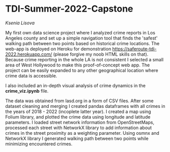 # TDI-Summer-2022-Capstone
*Ksenia Lisova*

My first own data science project where I analyzed crime reports in Los Angeles county and set up a simple navigation tool that finds the 'safest' walking path between two points based on historical crime locations. The web-app is deployed on Heroku for demonstration https://saferoute-tdi-2022.herokuapp.com/
(please forgive my noob HTML skills on that). Because crime reporting in the whole LA is not consistent I selected a small area of West Hollywood to make this proof-of-concept web app. The project can be easily expanded to any other geographical location where crime data is accessible.

I also included an in-depth visual analysis of crime dynamics in the **crime_viz.ipynb** file.


The data was obtained from lasd.org in a form of CSV files. After some dataset cleaning and merging I created pandas dataframes with all crimes in the years of 2018 - 2022 (incoplete latter year). I created a map using Folium library, and plotted the crime data using longitude and latitude parameters. I loaded street network information from OpenStreetMaps, processed each street with NetworkX library to add information about crimes in the street proximity as a weighting parameter. Using osmnx and NetworkX library I generated walking path between two points while minimizing encountered crimes.
